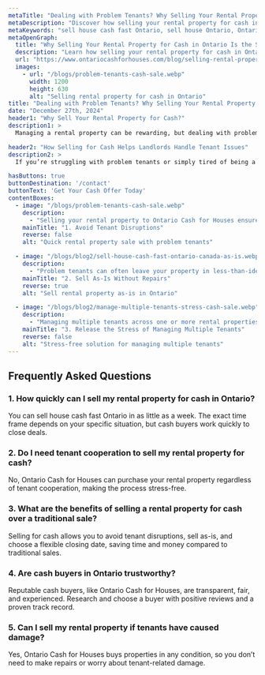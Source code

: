 ```yaml
---
metaTitle: "Dealing with Problem Tenants? Why Selling Your Rental Property for Cash Makes Sense"
metaDescription: "Discover how selling your rental property for cash in Ontario can help you escape the challenges of problem tenants and achieve a hassle-free sale."
metaKeywords: "sell house cash fast Ontario, sell house Ontario, Ontario cash for houses, sell rental property cash Ontario, problem tenants cash home sale Ontario"
metaOpenGraph:
  title: "Why Selling Your Rental Property for Cash in Ontario Is the Solution to Problem Tenants"
  description: "Learn how selling your rental property for cash in Ontario can save you from the stress of problem tenants and provide a quick and convenient sale."
  url: "https://www.ontariocashforhouses.com/blog/selling-rental-property-cash-problem-tenants-ontario"
  images:
    - url: "/blogs/problem-tenants-cash-sale.webp"
      width: 1200
      height: 630
      alt: "Selling rental property for cash in Ontario"
title: "Dealing with Problem Tenants? Why Selling Your Rental Property for Cash Makes Sense"
date: "December 27th, 2024"
header1: "Why Sell Your Rental Property for Cash?"
description1: >
  Managing a rental property can be rewarding, but dealing with problem tenants can quickly turn it into a stressful and costly ordeal. Whether it’s late payments, property damage, or constant disputes, the challenges of being a landlord often lead property owners to consider selling. Selling your rental property for cash in Ontario offers a fast, hassle-free way to move on and avoid further headaches. In this article, we’ll explore the benefits of selling for cash and how Ontario Cash for Houses can help you make a smooth transition.

header2: "How Selling for Cash Helps Landlords Handle Tenant Issues"
description2: >
  If you’re struggling with problem tenants or simply tired of being a landlord, selling your rental property for cash in Ontario can be a game-changer. Cash buyers eliminate the complexities of traditional sales, offering speed, simplicity, and a reliable process that allows you to move forward with peace of mind.

hasButtons: true
buttonDestination: '/contact'
buttonText: 'Get Your Cash Offer Today'
contentBoxes:
  - image: "/blogs/problem-tenants-cash-sale.webp"
    description: 
      - "Selling your rental property to Ontario Cash for Houses ensures a quick and straightforward process, even if you’re dealing with difficult tenants. Traditional sales often require tenant cooperation for showings and inspections, which can be challenging to arrange. With cash buyers, you don’t have to worry about these disruptions. They can close the sale in as little as a week, allowing you to sell house cash fast Ontario and avoid prolonged conflicts with tenants. This speed is especially beneficial for landlords looking to resolve issues and regain peace of mind quickly."
    mainTitle: "1. Avoid Tenant Disruptions"
    reverse: false
    alt: "Quick rental property sale with problem tenants"

  - image: "/blogs/blog2/sell-house-cash-fast-ontario-canada-as-is.webp"
    description: 
      - "Problem tenants can often leave your property in less-than-ideal condition, but with Ontario Cash for Houses, you can sell as-is. Unlike traditional buyers who demand repairs or upgrades, cash buyers are prepared to purchase properties in any condition. Whether there’s property damage, overdue maintenance, or general wear and tear, you can sell your house Ontario without the added expense or stress of repairs. This makes it easier to cut ties with problem tenants and move forward."
    mainTitle: "2. Sell As-Is Without Repairs"
    reverse: true
    alt: "Sell rental property as-is in Ontario"

  - image: "/blogs/blog2/manage-multiple-tenants-stress-cash-sale.webp"
    description: 
      - "Managing multiple tenants across one or more rental properties can become overwhelming, especially when dealing with late rent, complaints, or property damage. By selling your rental property for cash, you can quickly release yourself from the stress of juggling these responsibilities. Ontario Cash for Houses simplifies the process by offering a fast and hassle-free sale, so you can focus on other priorities without the burden of managing difficult tenants or multiple properties. If you're ready to reclaim your time and peace of mind, selling for cash is the ideal solution."
    mainTitle: "3. Release the Stress of Managing Multiple Tenants"
    reverse: false
    alt: "Stress-free solution for managing multiple tenants"
---
```


## **Frequently Asked Questions**

### **1. How quickly can I sell my rental property for cash in Ontario?**
You can sell house cash fast Ontario in as little as a week. The exact time frame depends on your specific situation, but cash buyers work quickly to close deals.

### **2. Do I need tenant cooperation to sell my rental property for cash?**
No, Ontario Cash for Houses can purchase your rental property regardless of tenant cooperation, making the process stress-free.

### **3. What are the benefits of selling a rental property for cash over a traditional sale?**
Selling for cash allows you to avoid tenant disruptions, sell as-is, and choose a flexible closing date, saving time and money compared to traditional sales.

### **4. Are cash buyers in Ontario trustworthy?**
Reputable cash buyers, like Ontario Cash for Houses, are transparent, fair, and experienced. Research and choose a buyer with positive reviews and a proven track record.

### **5. Can I sell my rental property if tenants have caused damage?**
Yes, Ontario Cash for Houses buys properties in any condition, so you don’t need to make repairs or worry about tenant-related damage.
